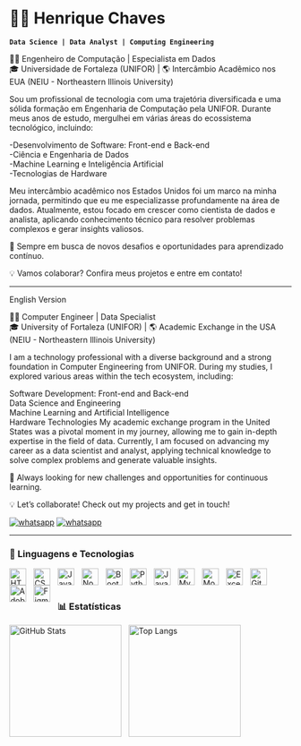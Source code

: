 # 👨‍💻 Henrique Chaves

**`Data Science | Data Analyst | Computing Engineering`**

👨‍💻 Engenheiro de Computação | Especialista em Dados <br>
🎓 Universidade de Fortaleza (UNIFOR) | 🌎 Intercâmbio Acadêmico nos EUA (NEIU - Northeastern Illinois University)

Sou um profissional de tecnologia com uma trajetória diversificada e uma sólida formação em Engenharia de Computação pela UNIFOR. Durante meus anos de estudo, mergulhei em várias áreas do ecossistema tecnológico, incluindo:

-Desenvolvimento de Software: Front-end e Back-end <br>
-Ciência e Engenharia de Dados <br>
-Machine Learning e Inteligência Artificial <br>
-Tecnologias de Hardware

Meu intercâmbio acadêmico nos Estados Unidos foi um marco na minha jornada, permitindo que eu me especializasse profundamente na área de dados. Atualmente, estou focado em crescer como cientista de dados e analista, aplicando conhecimento técnico para resolver problemas complexos e gerar insights valiosos.

🚀 Sempre em busca de novos desafios e oportunidades para aprendizado contínuo.

💡 Vamos colaborar? Confira meus projetos e entre em contato!

---

English Version <br>

👨‍💻 Computer Engineer | Data Specialist <br>
🎓 University of Fortaleza (UNIFOR) | 🌎 Academic Exchange in the USA (NEIU - Northeastern Illinois University)

I am a technology professional with a diverse background and a strong foundation in Computer Engineering from UNIFOR. During my studies, I explored various areas within the tech ecosystem, including:

Software Development: Front-end and Back-end <br>
Data Science and Engineering <br>
Machine Learning and Artificial Intelligence <br>
Hardware Technologies
My academic exchange program in the United States was a pivotal moment in my journey, allowing me to gain in-depth expertise in the field of data. Currently, I am focused on advancing my career as a data scientist and analyst, applying technical knowledge to solve complex problems and generate valuable insights.

🚀 Always looking for new challenges and opportunities for continuous learning.

💡 Let’s collaborate! Check out my projects and get in touch!





<p align="left">
    <a href="https://wa.me/qr/3MDWUCCXWAJHA1"><img src="https://img.shields.io/badge/WhatsApp-25D366?style=for-the-badge&logo=whatsapp&logoColor=white" alt="whatsapp"></a>
    <a href="https://www.linkedin.com/in/henrique-chaves-12b443295/"><img src="https://img.shields.io/badge/LinkedIn-0077B5?style=for-the-badge&logo=linkedin&logoColor=white" alt="whatsapp"></a>
</p>

---

### 🤖 Linguagens e Tecnologias

<img 
    align="left" 
    alt="HTML"
    title="HTML" 
    width="30px" 
    style="padding-right: 10px;" 
    src="https://cdn.jsdelivr.net/gh/devicons/devicon@latest/icons/html5/html5-original.svg" 
/>
<img 
    align="left" 
    alt="CSS" 
    title="CSS"
    width="30px" 
    style="padding-right: 10px;" 
    src="https://cdn.jsdelivr.net/gh/devicons/devicon@latest/icons/css3/css3-original.svg" 
/>
<img 
    align="left" 
    alt="JavaScript" 
    title="JavaScript"
    width="30px" 
    style="padding-right: 10px;" 
    src="https://cdn.jsdelivr.net/gh/devicons/devicon@latest/icons/javascript/javascript-original.svg" 
/>
<img 
    align="left" 
    alt="NodeJs" 
    title="NodeJs"
    width="30px" 
    style="padding-right: 10px;" 
    src="https://img.icons8.com/?size=100&id=54087&format=png&color=000000" 
/>
<img 
    align="left" 
    alt="Bootstrap"
    title="Bootstrap" 
    width="30px" 
    style="padding-right: 10px;" 
    src="https://cdn.jsdelivr.net/gh/devicons/devicon@latest/icons/bootstrap/bootstrap-original.svg" 
/>
<img 
    align="left" 
    alt="Python" 
    title="Python"
    width="30px" 
    style="padding-right: 10px;" 
    src="https://cdn.jsdelivr.net/gh/devicons/devicon@latest/icons/python/python-original.svg" 
/>
<img 
    align="left" 
    alt="Java" 
    title="Java"
    width="30px" 
    style="padding-right: 10px;" 
    src="https://cdn-icons-png.flaticon.com/128/5968/5968282.png" 
/>
<img 
    align="left" 
    alt="MySql" 
    title="MySql"
    width="30px" 
    style="padding-right: 10px;" 
    src="https://cdn-icons-png.flaticon.com/128/18405/18405232.png" 
/>
<img 
    align="left" 
    alt="MongoDB" 
    title="MongoDB"
    width="30px" 
    style="padding-right: 10px;" 
    src="https://img.icons8.com/?size=100&id=74402&format=png&color=000000" 
/>
<img 
    align="left" 
    alt="Excel" 
    title="Excel"
    width="30px" 
    style="padding-right: 10px;" 
    src="https://img.icons8.com/?size=100&id=13654&format=png&color=000000" 
/>
<img 
    align="left" 
    alt="Git" 
    title="Git"
    width="30px" 
    style="padding-right: 10px;" 
    src="https://img.icons8.com/?size=100&id=20906&format=png&color=000000" 
/>
<img 
    align="left" 
    alt="AdobeXD" 
    title="AdobeXD"
    width="30px" 
    style="padding-right: 10px;" 
    src="https://img.icons8.com/?size=100&id=4VVL78edhbW9&format=png&color=000000" 
/>
<img 
    align="left" 
    alt="Figma" 
    title="Figma"
    width="30px" 
    style="padding-right: 10px;" 
    src="https://img.icons8.com/?size=100&id=zfHRZ6i1Wg0U&format=png&color=000000" 
/>

<br/>
<br/>

### 📊 Estatísticas

<p>
  <img 
    align="left" 
    alt="GitHub Stats" 
    height="200" 
    style="padding-right: 10px;" 
    src="https://github-readme-stats.vercel.app/api?username=HenriqueChavesM&show_icons=true&theme=tokyonight&include_all_commits=true&locale=pt-br" 
  />

  <img 
    align="left" 
    alt="Top Langs" 
    height="200" 
    style="padding-right: 10px;" 
    src="https://github-readme-stats.vercel.app/api/top-langs/?username=HenriqueChavesM&theme=tokyonight&layout=compact&custom_title=Tecnologias&langs_count=9" 
  />
</p>
